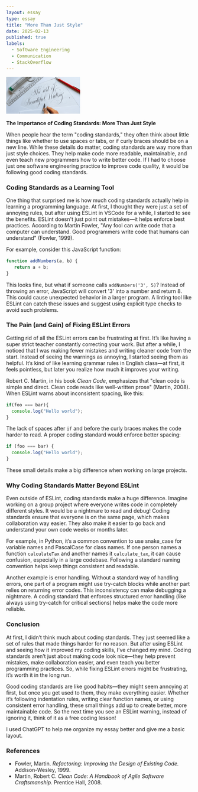 ```yaml
---
layout: essay  
type: essay  
title: "More Than Just Style"  
date: 2025-02-13  
published: true  
labels:  
  - Software Engineering  
  - Communication  
  - StackOverflow  
---
```


<img width="200px" class="rounded float-start pe-4" src="../img/More-Than-Just-Style/Art-Of-Writitng.png">

**The Importance of Coding Standards: More Than Just Style**

When people hear the term "coding standards," they often think about little things like whether to use spaces or tabs, or if curly braces should be on a new line. While these details do matter, coding standards are way more than just style choices. They help make code more readable, maintainable, and even teach new programmers how to write better code. If I had to choose just one software engineering practice to improve code quality, it would be following good coding standards.

### Coding Standards as a Learning Tool

One thing that surprised me is how much coding standards actually help in learning a programming language. At first, I thought they were just a set of annoying rules, but after using ESLint in VSCode for a while, I started to see the benefits. ESLint doesn't just point out mistakes—it helps enforce best practices. According to Martin Fowler, "Any fool can write code that a computer can understand. Good programmers write code that humans can understand" (Fowler, 1999). 

For example, consider this JavaScript function:
```javascript
function addNumbers(a, b) {
   return a + b;
}
```
This looks fine, but what if someone calls `addNumbers('3', 5)`? Instead of throwing an error, JavaScript will convert '3' into a number and return 8. This could cause unexpected behavior in a larger program. A linting tool like ESLint can catch these issues and suggest using explicit type checks to avoid such problems.

### The Pain (and Gain) of Fixing ESLint Errors

Getting rid of all the ESLint errors can be frustrating at first. It’s like having a super strict teacher constantly correcting your work. But after a while, I noticed that I was making fewer mistakes and writing cleaner code from the start. Instead of seeing the warnings as annoying, I started seeing them as helpful. It’s kind of like learning grammar rules in English class—at first, it feels pointless, but later you realize how much it improves your writing. 

Robert C. Martin, in his book *Clean Code*, emphasizes that "clean code is simple and direct. Clean code reads like well-written prose" (Martin, 2008). When ESLint warns about inconsistent spacing, like this:
```javascript
if(foo === bar){
  console.log("Hello world");
}
```
The lack of spaces after `if` and before the curly braces makes the code harder to read. A proper coding standard would enforce better spacing:
```javascript
if (foo === bar) {
  console.log("Hello world");
}
```
These small details make a big difference when working on large projects.

### Why Coding Standards Matter Beyond ESLint

Even outside of ESLint, coding standards make a huge difference. Imagine working on a group project where everyone writes code in completely different styles. It would be a nightmare to read and debug! Coding standards ensure that everyone is on the same page, which makes collaboration way easier. They also make it easier to go back and understand your own code weeks or months later. 

For example, in Python, it’s a common convention to use snake_case for variable names and PascalCase for class names. If one person names a function `calculateTax` and another names it `calculate_tax`, it can cause confusion, especially in a large codebase. Following a standard naming convention helps keep things consistent and readable.

Another example is error handling. Without a standard way of handling errors, one part of a program might use try-catch blocks while another part relies on returning error codes. This inconsistency can make debugging a nightmare. A coding standard that enforces structured error handling (like always using try-catch for critical sections) helps make the code more reliable.

### Conclusion

At first, I didn’t think much about coding standards. They just seemed like a set of rules that made things harder for no reason. But after using ESLint and seeing how it improved my coding skills, I’ve changed my mind. Coding standards aren’t just about making code look nice—they help prevent mistakes, make collaboration easier, and even teach you better programming practices. So, while fixing ESLint errors might be frustrating, it’s worth it in the long run. 

Good coding standards are like good habits—they might seem annoying at first, but once you get used to them, they make everything easier. Whether it’s following indentation rules, writing clear function names, or using consistent error handling, these small things add up to create better, more maintainable code. So the next time you see an ESLint warning, instead of ignoring it, think of it as a free coding lesson!

I used ChatGPT to help me organize my essay better and give me a basic layout.

### References

- Fowler, Martin. *Refactoring: Improving the Design of Existing Code.* Addison-Wesley, 1999.
- Martin, Robert C. *Clean Code: A Handbook of Agile Software Craftsmanship.* Prentice Hall, 2008.

